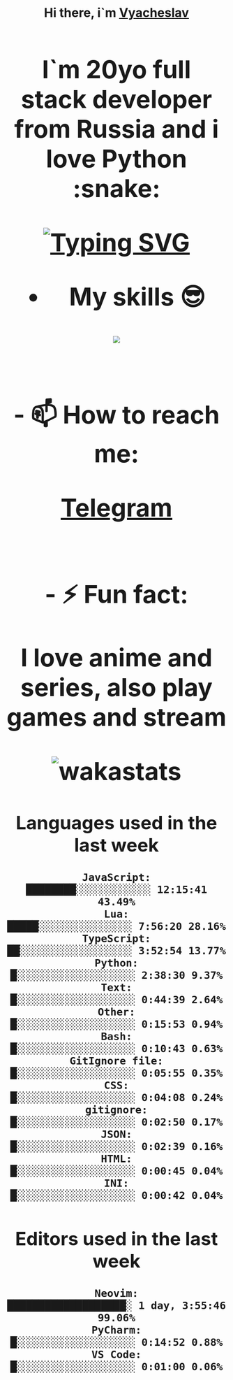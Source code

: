 <h1 align='center'>Hi there, i`m <a href='t.me/syavabrazzzers'>Vyacheslav<a/> <h1/>

<p>I`m 20yo full stack developer from Russia and i love Python :snake: <p/>

<a href="https://git.io/typing-svg"><img src="https://readme-typing-svg.herokuapp.com?font=Fira+Code&duration=3000&pause=1000&multiline=true&width=750&height=60&lines=I+am+an+information+security+specialist;+studying+at+the+Belgorod+State+National+Research+University" alt="Typing SVG" /></a>
<br>
- My skills :sunglasses:
<p align="center">
    <img src="https://skillicons.dev/icons?i=git,docker,linux,postgres,mysql,python,django,fastapi,javascript,typescript,react,next,tailwind" />
<p/>

<br>
- 📫 How to reach me: 
<p>
<a href='https://t.me/syavabrazzzers'>Telegram<a/>
<p/>
<br>
- ⚡ Fun fact: <p>I love anime and series, also play games and stream<p/>

<img alt="wakastats" src="https://waka-widget-nest-production.up.railway.app/language?langs=all&user=TaiLo&randomGradient=true&bgLineColor=696969&theme=light" />
    
<!--START_SECTION:waka-->
## Languages used in the last week
```text
JavaScript:           ████████░░░░░░░░░░░░ 12:15:41 43.49%
Lua:                  █████░░░░░░░░░░░░░░░ 7:56:20 28.16%
TypeScript:           ██░░░░░░░░░░░░░░░░░░ 3:52:54 13.77%
Python:               █░░░░░░░░░░░░░░░░░░░ 2:38:30 9.37%
Text:                 █░░░░░░░░░░░░░░░░░░░ 0:44:39 2.64%
Other:                █░░░░░░░░░░░░░░░░░░░ 0:15:53 0.94%
Bash:                 █░░░░░░░░░░░░░░░░░░░ 0:10:43 0.63%
GitIgnore file:       █░░░░░░░░░░░░░░░░░░░ 0:05:55 0.35%
CSS:                  █░░░░░░░░░░░░░░░░░░░ 0:04:08 0.24%
gitignore:            █░░░░░░░░░░░░░░░░░░░ 0:02:50 0.17%
JSON:                 █░░░░░░░░░░░░░░░░░░░ 0:02:39 0.16%
HTML:                 █░░░░░░░░░░░░░░░░░░░ 0:00:45 0.04%
INI:                  █░░░░░░░░░░░░░░░░░░░ 0:00:42 0.04%
```
## Editors used in the last week
```text
Neovim:               ███████████████████░ 1 day, 3:55:46 99.06%
PyCharm:              █░░░░░░░░░░░░░░░░░░░ 0:14:52 0.88%
VS Code:              █░░░░░░░░░░░░░░░░░░░ 0:01:00 0.06%
```

<!--END_SECTION:waka-->


